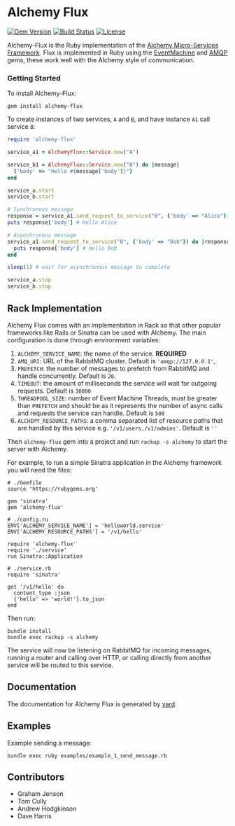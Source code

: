 # Alchemy Flux

[![Gem Version](https://badge.fury.io/rb/alchemy-flux.svg)](https://rubygems.org/gems/alchemy-flux)
[![Build Status](https://travis-ci.org/LoyaltyNZ/alchemy-flux.svg?branch=master)](https://travis-ci.org/LoyaltyNZ/alchemy-flux)
[![License](https://img.shields.io/badge/license-LGPL--3.0-blue.svg)](http://www.gnu.org/licenses/lgpl-3.0.en.html)

Alchemy-Flux is the Ruby implementation of the [Alchemy Micro-Services Framework](https://github.com/LoyaltyNZ/alchemy-framework). Flux is implemented in Ruby using the [EventMachine](https://github.com/eventmachine/eventmachine) and [AMQP](https://github.com/ruby-amqp/amqp) gems, these work well with the Alchemy style of communication.

### Getting Started

To install Alchemy-Flux:

```
gem install alchemy-flux
```

To create instances of two services, `A` and `B`, and have instance `A1` call service `B`:

```ruby
require 'alchemy-flux'

service_a1 = AlchemyFlux::Service.new("A")

service_b1 = AlchemyFlux::Service.new("B") do |message|
  {'body' => "Hello #{message['body']}"}
end

service_a.start
service_b.start

# Synchronous message
response = service_a1.send_request_to_service("B", {'body' => "Alice"})
puts response['body'] # Hello Alice

# Asynchronous message
service_a1.send_request_to_service("B", {'body' => "Bob"}) do |response|
  puts response['body'] # Hello Bob
end

sleep(1) # wait for asynchronous message to complete

service_a.stop
service_b.stop
```

## Rack Implementation

Alchemy Flux comes with an implementation in Rack so that other popular frameworks like Rails or Sinatra can be used with Alchemy. The main configuration is done through environment variables:

1. `ALCHEMY_SERVICE_NAME`: the name of the service. **REQUIRED**
2. `AMQ_URI`: URL of the RabbitMQ cluster. Default is `'amqp://127.0.0.1'`,
3. `PREFETCH`: the number of messages to prefetch from RabbitMQ and handle concurrently. Default is `20`.
4. `TIMEOUT`:  the amount of milliseconds the service will wait for outgoing requests. Default is `30000`
5. `THREADPOOL_SIZE`: number of Event Machine Threads, must be greater than `PREFETCH` and should be as it represents the number of async calls and requests the service can handle.  Default is `500`
6. `ALCHEMY_RESOURCE_PATHS`: a comma separated list of resource paths that are handled by this service e.g. `'/v1/users,/v1/admins'`. Default is `''`

Then `alchemy-flux` gem into a project and run `rackup -s alchemy` to start the server with Alchemy.

For example, to run a simple Sinatra application in the Alchemy framework you will need the files:

```
# ./Gemfile
source 'https://rubygems.org'

gem 'sinatra'
gem 'alchemy-flux'
```

```
# ./config.ru
ENV['ALCHEMY_SERVICE_NAME'] = 'helloworld.service'
ENV['ALCHEMY_RESOURCE_PATHS'] = '/v1/hello'

require 'alchemy-flux'
require './service'
run Sinatra::Application
```

```
# ./service.rb
require 'sinatra'

get '/v1/hello' do
  content_type :json
  {'hello' => 'world!'}.to_json
end
```

Then run:

```
bundle install
bundle exec rackup -s alchemy
```

The service will now be listening on RabbitMQ for incoming messages, running a router and calling over HTTP, or calling directly from another service will be routed to this service.

## Documentation

The documentation for Alchemy Flux is generated by [yard](https://rubygems.org/gems/yard/versions/0.8.7.6).

## Examples

Example sending a message:

```
bundle exec ruby examples/example_1_send_message.rb
```

## Contributors

* Graham Jenson
* Tom Cully
* Andrew Hodgkinson
* Dave Harris
